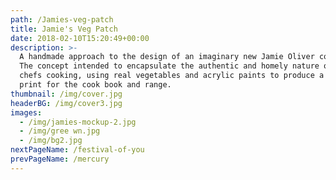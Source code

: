 ```yaml
---
path: /Jamies-veg-patch
title: Jamie's Veg Patch
date: 2018-02-10T15:20:49+00:00
description: >-
  A handmade approach to the design of an imaginary new Jamie Oliver cookbook.
  The concept intended to encapsulate the authentic and homely nature of the
  chefs cooking, using real vegetables and acrylic paints to produce a unique
  print for the cook book and range.
thumbnail: /img/cover.jpg
headerBG: /img/cover3.jpg
images:
  - /img/jamies-mockup-2.jpg
  - /img/gree wn.jpg
  - /img/bg2.jpg
nextPageName: /festival-of-you
prevPageName: /mercury
---
```


